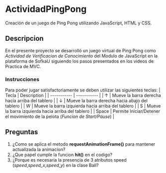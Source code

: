 # ActividadPingPong
Creación de un juego de Ping Pong utilizando JavaScript, HTML y CSS.
## Descripcion
En el presente proyecto se desarrolló un juego virtual de Ping Pong como *Actividad de Verificacion de Conocimiento* del Modulo de JavaScript en la plataforma de SofkaU siguiendo
los pasos presentados en los videos de Practica de MVC.
### Instrucciones
Para poder jugar satisfactoriamente se deben utilizar las siguientes teclas:
| Tecla | Description |
| ----------- | ----------- |
| &uarr; | Mueve la barra derecha hacia arriba del tablero |
| &darr; | Mueve la barra derecha hacia abajo del tablero |
| W | Mueve la barra izquierda hacia arriba del tablero |
| S | Mueve la barra izquierda hacia arriba del tablero |
| Space | Permite Iniciar/Detener el movimiento de la pelota (*Funcion de Start/Pause*) |
## Preguntas
1. ¿Como se aplica el metodo **requestAnimationFrame()** para mantener actualizada la animacion? 
2. ¿Que papel cumple la funcion **hit()** en el codigo?
3. ¿Porque es necesaria la presencia de 3 atributos speed (*speed*,*speed_x*,*speed_y*) en la clase Ball?
